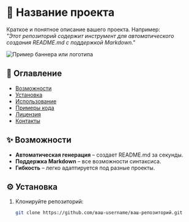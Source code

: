 # 🚀 Название проекта  

Краткое и понятное описание вашего проекта. Например:  
*"Этот репозиторий содержит инструмент для автоматического создания README.md с поддержкой Markdown."*  

![Пример баннера или логотипа](https://via.placeholder.com/800x200?text=My+Awesome+Project)  

## 📌 Оглавление  

- [Возможности](#-возможности)  
- [Установка](#-установка)  
- [Использование](#-использование)  
- [Примеры кода](#-примеры-кода)  
- [Лицензия](#-лицензия)  
- [Контакты](#-контакты)  

## ✨ Возможности  

- **Автоматическая генерация** – создает README.md за секунды.  
- **Поддержка Markdown** – все возможности синтаксиса.  
- **Гибкость** – легко адаптируется под разные проекты.  

## ⚙️ Установка  

1. Клонируйте репозиторий:  
   ```bash  
   git clone https://github.com/ваш-username/ваш-репозиторий.git  
